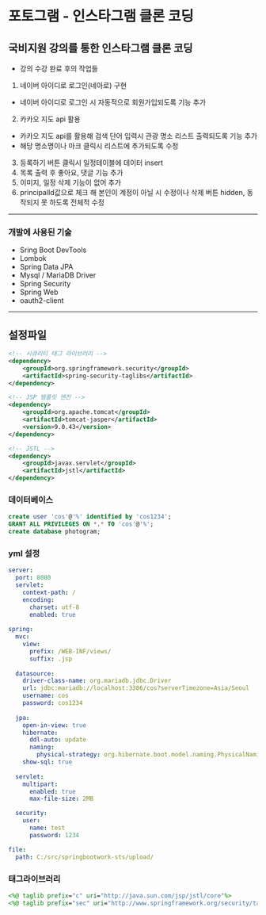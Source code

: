 # 포토그램 - 인스타그램 클론 코딩

## 국비지원 강의를 통한 인스타그램 클론 코딩
+ 강의 수강 완료 후의 작업들

1. 네이버 아이디로 로그인(네아로) 구현
- 네이버 아이디로 로그인 시 자동적으로 회원가입되도록 기능 추가
2. 카카오 지도 api 활용
- 카카오 지도 api를 활용해 검색 단어 입력시 관광 명소 리스트 출력되도록 기능 추가
- 해당 명소명이나 마크 클릭시 리스트에 추가되도록 수정
3. 등록하기 버튼 클릭시 일정테이블에 데이터 insert
4. 목록 출력 후 좋아요, 댓글 기능 추가
5. 이미지, 일정 삭제 기능이 없어 추가
6. principalId값으로 체크 해 본인이 계정이 아닐 시 수정이나 삭제 버튼 hidden, 동작되지 못 하도록 전체적 수정


-------------------------------------------------------------------------------------------------------


### 개발에 사용된 기술

- Sring Boot DevTools
- Lombok
- Spring Data JPA
- Mysql / MariaDB Driver
- Spring Security
- Spring Web
- oauth2-client



-------------------------------------------------------------------------------------------------------


## 설정파일

```xml
<!-- 시큐리티 태그 라이브러리 -->
<dependency>
	<groupId>org.springframework.security</groupId>
	<artifactId>spring-security-taglibs</artifactId>
</dependency>

<!-- JSP 템플릿 엔진 -->
<dependency>
	<groupId>org.apache.tomcat</groupId>
	<artifactId>tomcat-jasper</artifactId>
	<version>9.0.43</version>
</dependency>

<!-- JSTL -->
<dependency>
	<groupId>javax.servlet</groupId>
	<artifactId>jstl</artifactId>
</dependency>
```

### 데이터베이스

```sql
create user 'cos'@'%' identified by 'cos1234';
GRANT ALL PRIVILEGES ON *.* TO 'cos'@'%';
create database photogram;
```

### yml 설정

```yml
server:
  port: 8080
  servlet:
    context-path: /
    encoding:
      charset: utf-8
      enabled: true
    
spring:
  mvc:
    view:
      prefix: /WEB-INF/views/
      suffix: .jsp
      
  datasource:
    driver-class-name: org.mariadb.jdbc.Driver
    url: jdbc:mariadb://localhost:3306/cos?serverTimezone=Asia/Seoul
    username: cos
    password: cos1234
    
  jpa:
    open-in-view: true
    hibernate:
      ddl-auto: update
      naming:
        physical-strategy: org.hibernate.boot.model.naming.PhysicalNamingStrategyStandardImpl
    show-sql: true
      
  servlet:
    multipart:
      enabled: true
      max-file-size: 2MB

  security:
    user:
      name: test
      password: 1234   

file:
  path: C:/src/springbootwork-sts/upload/
```

### 태그라이브러리

```jsp
<%@ taglib prefix="c" uri="http://java.sun.com/jsp/jstl/core"%>
<%@ taglib prefix="sec" uri="http://www.springframework.org/security/tags"%>
```
